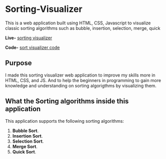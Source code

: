 # Sorting-Visualizer

This is a web application built using HTML, CSS, Javascript to visualize classic sorting algorithms such as bubble, insertion, selection, merge, quick

**Live-** [sorting visualizer]()

**Code-** [sort visualizer code]()

## Purpose

I made this sorting visualizer web application to improve my skills more in
HTML, CSS, and JS. And to help the beginners in programming to gain more knowledge and understanding on sorting algorigthms by visualizing them.

## What the Sorting algorithms inside this application

This application supports the following sorting algorithms:

1. **Bubble Sort**.
2. **Insertion Sort**.
3. **Selection Sort**.
4. **Merge Sort**.
5. **Quick Sort**.
